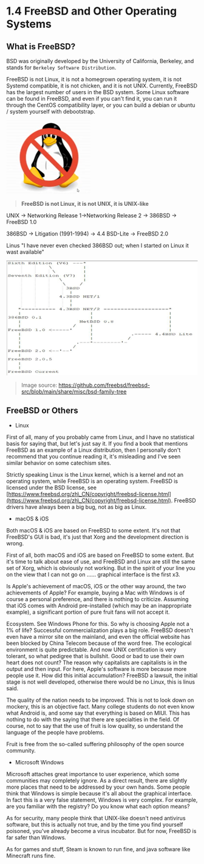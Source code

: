 # 1.4 FreeBSD and Other Operating Systems

## What is FreeBSD?

BSD was originally developed by the University of California, Berkeley, and stands for `Berkeley Software Distribution`.

FreeBSD is not Linux, it is not a homegrown operating system, it is not Systemd compatible, it is not chicken, and it is not UNIX. Currently, FreeBSD has the largest number of users in the BSD system. Some Linux software can be found in FreeBSD, and even if you can't find it, you can run it through the CentOS compatibility layer, or you can build a debian or ubuntu / system yourself with debootstrap.

![](../.gitbook/assets/pic3.png)

> **FreeBSD is not Linux, it is not UNIX, it is UNIX-like**

UNIX -> Networking Release 1->Networking Release 2 -> 386BSD -> FreeBSD 1.0

386BSD -> Litigation (1991-1994) -> 4.4 BSD-Lite -> FreeBSD 2.0

Linus "I have never even checked 386BSD out; when I started on Linux it wast available"

![](../.gitbook/assets/pic2.png)

>Image source: https://github.com/freebsd/freebsd-src/blob/main/share/misc/bsd-family-tree

## FreeBSD or Others

- Linux

First of all, many of you probably came from Linux, and I have no statistical basis for saying that, but let's just say it. If you find a book that mentions FreeBSD as an example of a Linux distribution, then I personally don't recommend that you continue reading it, it's misleading and I've seen similar behavior on some catechism sites.

Strictly speaking Linux is the Linux kernel, which is a kernel and not an operating system, while FreeBSD is an operating system. FreeBSD is licensed under the BSD license, see [https://www.freebsd.org/zh\_CN/copyright/freebsd-license.html](https://www.freebsd.org/zh\_CN/copyright/freebsd-license.html). FreeBSD drivers have always been a big bug, not as big as Linux.

- macOS & iOS

Both macOS & iOS are based on FreeBSD to some extent. It's not that FreeBSD's GUI is bad, it's just that Xorg and the development direction is wrong.

First of all, both macOS and iOS are based on FreeBSD to some extent. But it's time to talk about ease of use, and FreeBSD and Linux are still the same set of Xorg, which is obviously not working. But in the spirit of your line you on the view that I can not go on ...... graphical interface is the first x3.

Is Apple's achievement of macOS, iOS or the other way around, the two achievements of Apple? For example, buying a Mac with Windows is of course a personal preference, and there is nothing to criticize. Assuming that iOS comes with Android pre-installed (which may be an inappropriate example), a significant portion of pure fruit fans will not accept it.

Ecosystem. See Windows Phone for this. So why is choosing Apple not a 1% of life? Successful commercialization plays a big role. FreeBSD doesn't even have a mirror site on the mainland, and even the official website has been blocked by China Telecom because of the word free. The ecological environment is quite predictable. And now UNIX certification is very tolerant, so what pedigree that is bullshit. Good or bad to use their own heart does not count? The reason why capitalists are capitalists is in the output and then input. For here, Apple's software is more because more people use it. How did this initial accumulation? FreeBSD a lawsuit, the initial stage is not well developed, otherwise there would be no Linux, this is linus said.

The quality of the nation needs to be improved. This is not to look down on mockery, this is an objective fact. Many college students do not even know what Android is, and some say that everything is based on MIUI. This has nothing to do with the saying that there are specialties in the field. Of course, not to say that the use of fruit is low quality, so understand the language of the people have problems.

Fruit is free from the so-called suffering philosophy of the open source community.

- Microsoft Windows

Microsoft attaches great importance to user experience, which some communities may completely ignore. As a direct result, there are slightly more places that need to be addressed by your own hands. Some people think that Windows is simple because it's all about the graphical interface. In fact this is a very false statement, Windows is very complex. For example, are you familiar with the registry? Do you know what each option means?

As for security, many people think that UNIX-like doesn't need antivirus software, but this is actually not true, and by the time you find yourself poisoned, you've already become a virus incubator. But for now, FreeBSD is far safer than Windows.

As for games and stuff, Steam is known to run fine, and java software like Minecraft runs fine.
